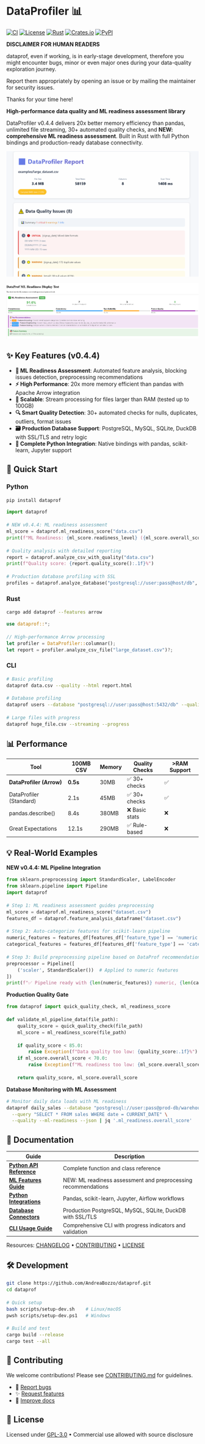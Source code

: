 # DataProfiler 📊

[![CI](https://github.com/AndreaBozzo/dataprof/workflows/CI/badge.svg)](https://github.com/AndreaBozzo/dataprof/actions)
[![License](https://img.shields.io/github/license/AndreaBozzo/dataprof)](LICENSE)
[![Rust](https://img.shields.io/badge/rust-1.70%2B-orange.svg)](https://www.rust-lang.org)
[![Crates.io](https://img.shields.io/crates/v/dataprof.svg)](https://crates.io/crates/dataprof)
[![PyPI](https://img.shields.io/pypi/v/dataprof.svg)](https://pypi.org/project/dataprof/)


**DISCLAIMER FOR HUMAN READERS**

dataprof, even if working, is in early-stage development, therefore you might encounter bugs, minor or even major ones during your data-quality exploration journey.

Report them appropriately by opening an issue or by mailing the maintainer for security issues.

Thanks for your time here!

**High-performance data quality and ML readiness assessment library**

DataProfiler v0.4.4 delivers 20x better memory efficiency than pandas, unlimited file streaming, 30+ automated quality checks, and **NEW: comprehensive ML readiness assessment**. Built in Rust with full Python bindings and production-ready database connectivity.

![DataProfiler HTML Report](assets/animations/HTML.gif)

![DataProfiler HTML ML Report](assets/screenshots/MLfeatshtml.png)

## ✨ Key Features (v0.4.4)

- **🤖 ML Readiness Assessment**: Automated feature analysis, blocking issues detection, preprocessing recommendations
- **⚡ High Performance**: 20x more memory efficient than pandas with Apache Arrow integration
- **🌊 Scalable**: Stream processing for files larger than RAM (tested up to 100GB)
- **🔍 Smart Quality Detection**: 30+ automated checks for nulls, duplicates, outliers, format issues
- **🗃️ Production Database Support**: PostgreSQL, MySQL, SQLite, DuckDB with SSL/TLS and retry logic
- **🐍 Complete Python Integration**: Native bindings with pandas, scikit-learn, Jupyter support

## 🚀 Quick Start

### Python
```bash
pip install dataprof
```

```python
import dataprof

# NEW v0.4.4: ML readiness assessment
ml_score = dataprof.ml_readiness_score("data.csv")
print(f"ML Readiness: {ml_score.readiness_level} ({ml_score.overall_score:.1f}%)")

# Quality analysis with detailed reporting
report = dataprof.analyze_csv_with_quality("data.csv")
print(f"Quality score: {report.quality_score():.1f}%")

# Production database profiling with SSL
profiles = dataprof.analyze_database("postgresql://user:pass@host/db", "users")
```

### Rust
```bash
cargo add dataprof --features arrow
```

```rust
use dataprof::*;

// High-performance Arrow processing
let profiler = DataProfiler::columnar();
let report = profiler.analyze_csv_file("large_dataset.csv")?;
```

### CLI
```bash
# Basic profiling
dataprof data.csv --quality --html report.html

# Database profiling
dataprof users --database "postgresql://user:pass@host:5432/db" --quality

# Large files with progress
dataprof huge_file.csv --streaming --progress
```

## 📊 Performance

| Tool | 100MB CSV | Memory | Quality Checks | >RAM Support |
|------|-----------|--------|----------------|--------------|
| **DataProfiler (Arrow)** | **0.5s** | 30MB | ✅ 30+ checks | ✅ |
| DataProfiler (Standard) | 2.1s | 45MB | ✅ 30+ checks | ✅ |
| pandas.describe() | 8.4s | 380MB | ❌ Basic stats | ❌ |
| Great Expectations | 12.1s | 290MB | ✅ Rule-based | ❌ |

## 💡 Real-World Examples

**NEW v0.4.4: ML Pipeline Integration**
```python
from sklearn.preprocessing import StandardScaler, LabelEncoder
from sklearn.pipeline import Pipeline
import dataprof

# Step 1: ML readiness assessment guides preprocessing
ml_score = dataprof.ml_readiness_score("dataset.csv")
features_df = dataprof.feature_analysis_dataframe("dataset.csv")

# Step 2: Auto-categorize features for scikit-learn pipeline
numeric_features = features_df[features_df['feature_type'] == 'numeric']['column_name'].tolist()
categorical_features = features_df[features_df['feature_type'] == 'categorical']['column_name'].tolist()

# Step 3: Build preprocessing pipeline based on DataProf recommendations
preprocessor = Pipeline([
    ('scaler', StandardScaler())  # Applied to numeric features
])
print(f"✅ Pipeline ready with {len(numeric_features)} numeric, {len(categorical_features)} categorical features")
```

**Production Quality Gate**
```python
from dataprof import quick_quality_check, ml_readiness_score

def validate_ml_pipeline_data(file_path):
    quality_score = quick_quality_check(file_path)
    ml_score = ml_readiness_score(file_path)

    if quality_score < 85.0:
        raise Exception(f"Data quality too low: {quality_score:.1f}%")
    if ml_score.overall_score < 70.0:
        raise Exception(f"ML readiness too low: {ml_score.overall_score:.1f}%")

    return quality_score, ml_score.overall_score
```

**Database Monitoring with ML Assessment**
```bash
# Monitor daily data loads with ML readiness
dataprof daily_sales --database "postgresql://user:pass@prod-db/warehouse" \
  --query "SELECT * FROM sales WHERE date = CURRENT_DATE" \
  --quality --ml-readiness --json | jq '.ml_readiness.overall_score'
```

## 📖 Documentation

| Guide | Description |
|-------|-------------|
| **[Python API Reference](docs/python/API_REFERENCE.md)** | Complete function and class reference |
| **[ML Features Guide](docs/python/ML_FEATURES.md)** | NEW: ML readiness assessment and preprocessing recommendations |
| **[Python Integrations](docs/python/INTEGRATIONS.md)** | Pandas, scikit-learn, Jupyter, Airflow workflows |
| **[Database Connectors](docs/database-connectors.md)** | Production PostgreSQL, MySQL, SQLite, DuckDB with SSL/TLS |
| **[CLI Usage Guide](docs/CLI_USAGE_GUIDE.md)** | Comprehensive CLI with progress indicators and validation |

Resources: [CHANGELOG](CHANGELOG.md) • [CONTRIBUTING](CONTRIBUTING.md) • [LICENSE](LICENSE)

## 🛠️ Development

```bash
git clone https://github.com/AndreaBozzo/dataprof.git
cd dataprof

# Quick setup
bash scripts/setup-dev.sh    # Linux/macOS
pwsh scripts/setup-dev.ps1   # Windows

# Build and test
cargo build --release
cargo test --all
```

## 🤝 Contributing

We welcome contributions! Please see [CONTRIBUTING.md](CONTRIBUTING.md) for guidelines.

- 🐛 [Report bugs](https://github.com/AndreaBozzo/dataprof/issues)
- ✨ [Request features](https://github.com/AndreaBozzo/dataprof/issues)
- 📖 [Improve docs](https://github.com/AndreaBozzo/dataprof/wiki)

## 📄 License

Licensed under [GPL-3.0](LICENSE) • Commercial use allowed with source disclosure
